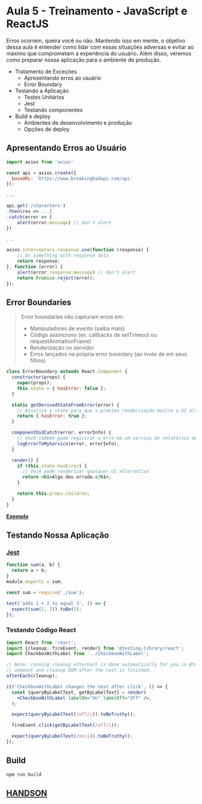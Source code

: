 # Aula 5 - Treinamento - JavaScript e ReactJS

Erros ocorrem, queira você ou não. Mantendo isso em mente, o objetivo dessa aula é entender como lidar com essas situações adversas e evitar ao máximo que comprometam a experiência do usuário. Além disso, veremos como preparar nossa aplicação para o ambiente de produção.

- Tratamento de Exceções
    * Apresentando erros ao usuário
    * Error Boundary
- Testando a Aplicação
    * Testes Unitários
    * Jest
    * Testando componentes
- Build e deploy
    * Ambientes de desenvolvimento e produção
    * Opções de deploy

## Apresentando Erros ao Usuário

```jsx
import axios from 'axios'

const api = axios.create({
  baseURL: 'https://www.breakingbadapi.com/api'
});

...

api.get('/characters')
.then(res => ...)
.catch(error => {
    alert(error.message) // don't alert 
})

...

axios.interceptors.response.use(function (response) {
    // Do something with response data
    return response;
}, function (error) {
    alert(error.response.message) // don't alert
    return Promise.reject(error);
});
```

## Error Boundaries
 
> Error boundaries não capturam erros em:
> 
> - Manipuladores de evento (saiba mais)
> - Código assíncrono (ex. callbacks de setTimeout ou requestAnimationFrame)
> - Renderização no servidor
> - Erros lançados na própria error boundary (ao invés de em seus filhos)

```jsx
class ErrorBoundary extends React.Component {
  constructor(props) {
    super(props);
    this.state = { hasError: false };
  }

  static getDerivedStateFromError(error) {
    // Atualiza o state para que a próxima renderização mostre a UI alternativa.
    return { hasError: true };
  }

  componentDidCatch(error, errorInfo) {
    // Você também pode registrar o erro em um serviço de relatórios de erro
    logErrorToMyService(error, errorInfo);
  }

  render() {
    if (this.state.hasError) {
      // Você pode renderizar qualquer UI alternativa
      return <h1>Algo deu errado.</h1>;
    }

    return this.props.children; 
  }
}
```
[**Exemplo**](https://codepen.io/gaearon/pen/wqvxGa?editors=0010)

## Testando Nossa Aplicação

### [Jest](https://jestjs.io/docs/en/getting-started)

```jsx
function sum(a, b) {
  return a + b;
}
module.exports = sum;
```

```jsx
const sum = require('./sum');

test('adds 1 + 2 to equal 3', () => {
  expect(sum(1, 2)).toBe(3);
});
```

### Testando Código React
```jsx
import React from 'react';
import {cleanup, fireEvent, render} from '@testing-library/react';
import CheckboxWithLabel from '../CheckboxWithLabel';

// Note: running cleanup afterEach is done automatically for you in @testing-library/react@9.0.0 or higher
// unmount and cleanup DOM after the test is finished.
afterEach(cleanup);

it('CheckboxWithLabel changes the text after click', () => {
  const {queryByLabelText, getByLabelText} = render(
    <CheckboxWithLabel labelOn="On" labelOff="Off" />,
  );

  expect(queryByLabelText(/off/i)).toBeTruthy();

  fireEvent.click(getByLabelText(/off/i));

  expect(queryByLabelText(/on/i)).toBeTruthy();
});
```

## Build

```sh
npm run build
```

## [HANDSON](https://codesandbox.io/s/admiring-shaw-u3qdg?file=/src/components/CharacterCard.js)